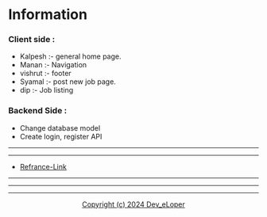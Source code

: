 # Information

### Client side :

- Kalpesh :- general home page.
- Manan :- Navigation
- vishrut :- footer
- Syamal :- post new job page.
- dip :- Job listing

### Backend Side :

* Change database model
* Create login, register API

---

---

* [Refrance-Link](https://maxnewgen.in)

---

---

---

<p align="center"><a href="./LICENSE">Copyright (c) 2024 Dev_eLoper</a></p>

